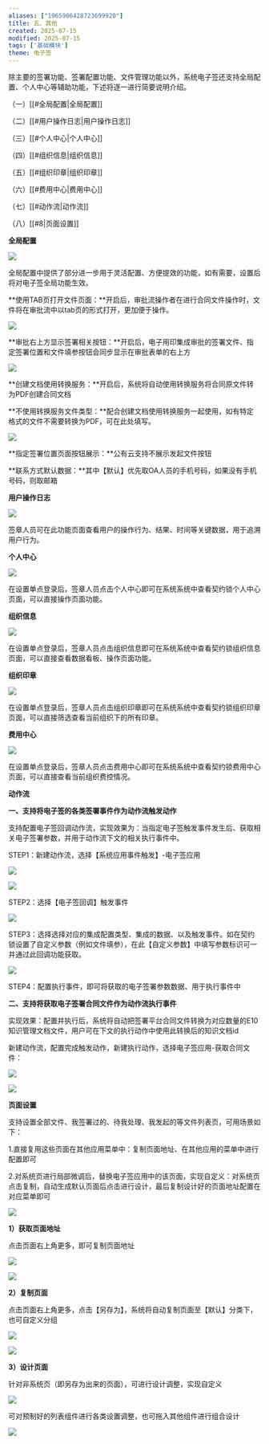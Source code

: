 ```yaml
---
aliases: ["1965906428723699920"]
title: 五、其他
created: 2025-07-15
modified: 2025-07-15
tags: ['基础模块']
theme: 电子签
---
```


除主要的签署功能、签署配置功能、文件管理功能以外，系统电子签还支持全局配置、个人中心等辅助功能，下述将逐一进行简要说明介绍。

（一）[[#全局配置|全局配置]]

（二）[[#用户操作日志|用户操作日志]]

（三）[[#个人中心|个人中心]]

（四）[[#组织信息|组织信息]]

（五）[[#组织印章|组织印章]]

（六）[[#费用中心|费用中心]]

（七）[[#动作流|动作流]]

（八）[[#8|页面设置]]

**全局配置**

**![](https://myhelpdoc.oss-cn-heyuan.aliyuncs.com/mdimages/8b4727ef4990dc64feb48f6b5341f2bd.jpg)**

全局配置中提供了部分进一步用于灵活配置、方便提效的功能，如有需要，设置后将对电子签全局功能生效。

**使用TAB页打开文件页面：**开启后，审批流操作者在进行合同文件操作时，文件将在审批流中以tab页的形式打开，更加便于操作。

![](https://myhelpdoc.oss-cn-heyuan.aliyuncs.com/mdimages/b16962ebb75a1f4fa69d49a2d35c79a6.jpg)

**审批右上方显示签署相关按钮：**开启后，电子用印集成审批的签署文件、指定签署位置和文件填参按钮会同步显示在审批表单的右上方

![](https://myhelpdoc.oss-cn-heyuan.aliyuncs.com/mdimages/3768071091e2ae2831e5f9feedf41a42.jpg)

**创建文档使用转换服务：**开启后，系统将自动使用转换服务将合同原文件转为PDF创建合同文档

**不使用转换服务文件类型：**配合创建文档使用转换服务一起使用，如有特定格式的文件不需要转换为PDF，可在此处填写。

![](https://myhelpdoc.oss-cn-heyuan.aliyuncs.com/mdimages/cec21b5ce59a83bb63d88f153f2a09f4.jpg)

**指定签署位置页面按钮展示：**公有云支持不展示发起文件按钮

**联系方式默认数据：**其中【默认】优先取OA人员的手机号码，如果没有手机号码，则取邮箱

**用户操作日志**

![](https://myhelpdoc.oss-cn-heyuan.aliyuncs.com/mdimages/b0c3f830e7746a3cdd1098ab36588ec4.jpg)

签章人员可在此功能页面查看用户的操作行为、结果、时间等关键数据，用于追溯用户行为。

**个人中心**

**![](https://myhelpdoc.oss-cn-heyuan.aliyuncs.com/mdimages/8ef9fcd7682e9b188bc700610b576dd7.jpg)**

在设置单点登录后，签章人员点击个人中心即可在系统系统中查看契约锁个人中心页面，可以直接操作页面功能。

**组织信息**

**![](https://myhelpdoc.oss-cn-heyuan.aliyuncs.com/mdimages/9147168199a8e32b83496cf44e5e697d.jpg)**

在设置单点登录后，签章人员点击组织信息即可在系统系统中查看契约锁组织信息页面，可以直接查看数据看板、操作页面功能。

**组织印章**

**![](https://myhelpdoc.oss-cn-heyuan.aliyuncs.com/mdimages/4c37ef614211cd6f0cbb7267b4d4f43b.jpg)**

在设置单点登录后，签章人员点击组织印章即可在系统系统中查看契约锁组织印章页面，可以直接筛选查看当前组织下的所有印章。

**费用中心**

![](https://myhelpdoc.oss-cn-heyuan.aliyuncs.com/mdimages/749496d51e24edaadc7cb8c12694f17c.jpg)

在设置单点登录后，签章人员点击费用中心即可在系统系统中查看契约锁费用中心页面，可以直接查看当前组织费控情况。

**动作流**

**一、支持将电子签的各类签署事件作为动作流触发动作**

支持配置电子签回调动作流，实现效果为：当指定电子签触发事件发生后、获取相关电子签署参数，并用于动作流下文的相关执行事件中。

STEP1：新建动作流，选择【系统应用事件触发】-电子签应用

![](https://myhelpdoc.oss-cn-heyuan.aliyuncs.com/mdimages/d071dbab23acb0c030f95a7d5e1fc2ba.jpg)

![](https://myhelpdoc.oss-cn-heyuan.aliyuncs.com/mdimages/8eec526b249d8683c3b98030262a622d.jpg)

STEP2：选择【电子签回调】触发事件

![](https://myhelpdoc.oss-cn-heyuan.aliyuncs.com/mdimages/6297689774f8585e5db2ef820038c0a9.jpg)

STEP3：选择选择对应的集成配置类型、集成的数据、以及触发事件。如在契约锁设置了自定义参数（例如文件填参），在此【自定义参数】中填写参数标识可一并通过此回调功能获取。

![](https://myhelpdoc.oss-cn-heyuan.aliyuncs.com/mdimages/8242ed1644fbd9717c8fa2921f570038.jpg)

STEP4：配置执行事件，即可将获取的电子签署参数数据、用于执行事件中

**二、支持将获取电子签署合同文件作为动作流执行事件**

实现效果：配置并执行后，系统将自动把签署平台合同文件转换为对应数量的E10知识管理文档文件，用户可在下文的执行动作中使用此转换后的知识文档id

新建动作流，配置完成触发动作，新建执行动作，选择电子签应用-获取合同文件：

**![](https://myhelpdoc.oss-cn-heyuan.aliyuncs.com/mdimages/32f7f5d8349640572a6b7fc1c65bd2fa.jpg)**

**![](https://myhelpdoc.oss-cn-heyuan.aliyuncs.com/mdimages/7d2977122f42310fc39dc91f99bfe68b.jpg)**

**页面设置**

支持设置全部文件、我签署过的、待我处理、我发起的等文件列表页，可用场景如下：

1.直接复用这些页面在其他应用菜单中：复制页面地址、在其他应用的菜单中进行配置即可

2.对系统页进行局部微调后，替换电子签应用中的该页面，实现自定义：对系统页点击复制，自动生成默认页面后点击进行设计，最后复制设计好的页面地址配置在对应菜单即可

**![](https://myhelpdoc.oss-cn-heyuan.aliyuncs.com/mdimages/1c15e572167a5b3971533356e6d43bed.jpg)**

**1）获取页面地址**

点击页面右上角更多，即可复制页面地址

![](https://myhelpdoc.oss-cn-heyuan.aliyuncs.com/mdimages/8d5adf2c7419734258044c49ab693c99.jpg)

![](https://myhelpdoc.oss-cn-heyuan.aliyuncs.com/mdimages/0c78c6fb2a2bd958fa726ec0b85301d2.jpg)

**2）复制页面**

点击页面右上角更多，点击【另存为】，系统将自动复制页面至【默认】分类下，也可自定义分组

![](https://myhelpdoc.oss-cn-heyuan.aliyuncs.com/mdimages/54365dfdf61ac06f29805e6f1a75bf0e.jpg)

![](https://myhelpdoc.oss-cn-heyuan.aliyuncs.com/mdimages/5da8ebc85fcf3748b244db84f1eca919.jpg)

**3）设计页面**

针对非系统页（即另存为出来的页面），可进行设计调整，实现自定义

![](https://myhelpdoc.oss-cn-heyuan.aliyuncs.com/mdimages/714b0909ac2f4258286466a5016717b4.jpg)

可对预制好的列表组件进行各类设置调整，也可拖入其他组件进行组合设计

![](https://myhelpdoc.oss-cn-heyuan.aliyuncs.com/mdimages/cd32b3d1d261cec490e994b523f55fa8.jpg)

